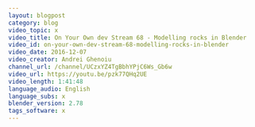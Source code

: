 ```yaml
---
layout: blogpost
category: blog
video_topic: x
video_title: On Your Own dev Stream 68 - Modelling rocks in Blender
video_id: on-your-own-dev-stream-68-modelling-rocks-in-blender
video_date: 2016-12-07
video_creator: Andrei Ghenoiu
channel_url: /channel/UCzxYZ4TgBbhYPjC6Ws_Gb6w
video_url: https://youtu.be/pzk77QHq2UE
video_length: 1:41:48
language_audio: English
language_subs: x
blender_version: 2.78
tags_software: x
---
```

